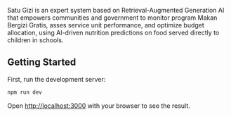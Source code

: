 Satu Gizi is an expert system based on Retrieval-Augmented Generation AI that empowers communities and government to monitor program Makan Bergizi Gratis, asses service unit performance, and optimize budget allocation, using AI-driven nutrition predictions on food served directly to children in schools.

## Getting Started

First, run the development server:

```bash
npm run dev
```

Open [http://localhost:3000](http://localhost:3000) with your browser to see the result.
